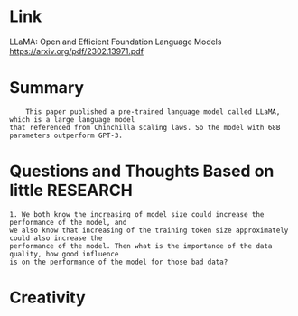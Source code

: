 Link
===============
<p>

LLaMA: Open and Efficient Foundation Language Models
https://arxiv.org/pdf/2302.13971.pdf

</p>

Summary
===============

        This paper published a pre-trained language model called LLaMA, which is a large language model
    that referenced from Chinchilla scaling laws. So the model with 68B parameters outperform GPT-3.

Questions and Thoughts Based on little RESEARCH
===============

    1. We both know the increasing of model size could increase the performance of the model, and 
    we also know that increasing of the training token size approximately could also increase the
    performance of the model. Then what is the importance of the data quality, how good influence
    is on the performance of the model for those bad data?

Creativity
==============

